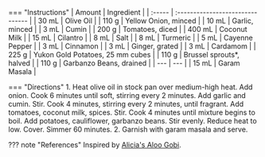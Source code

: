 === "Instructions"
    | Amount | Ingredient                       |
    | :----- | :------------------------------- |
    | 30 mL  | Olive Oil                        |
    | 110 g  | Yellow Onion, minced             |
    | 10 mL  | Garlic, minced                   |
    | 3 mL   | Cumin                            |
    | 200 g  | Tomatoes, diced                  |
    | 400 mL | Coconut Milk                     |
    | 15 mL  | Cilantro                         |
    | 8 mL   | Salt                             |
    | 8 mL   | Turmeric                         |
    | 5 mL   | Cayenne Pepper                   |
    | 3 mL   | Cinnamon                         |
    | 3 mL   | Ginger, grated                   |
    | 3 mL   | Cardamom                         |
    | 225 g  | Yukon Gold Potatoes, 25 mm cubes |
    | 110 g  | Brussel sprouts*, halved         |
    | 110 g  | Garbanzo Beans, drained          |
    | ---    | ---                              |
    | 15 mL  | Garam Masala                     |

=== "Directions"
    1. Heat olive oil in stock pan over medium-high heat. Add onion. Cook 6 minutes until soft, stirring every 2 minutes. Add garlic and cumin. Stir. Cook 4 minutes, stirring every 2 minutes, until fragrant. Add tomatoes, coconut milk, spices. Stir. Cook 4 minutes until mixture begins to boil. Add potatoes, cauliflower, garbanzo beans. Stir evenly. Reduce heat to low. Cover. Simmer 60 minutes.
    2. Garnish with garam masala and serve.

??? note "References"
    Inspired by [Alicia's Aloo Gobi](https://www.allrecipes.com/recipe/151997/alicias-aloo-gobi/).
